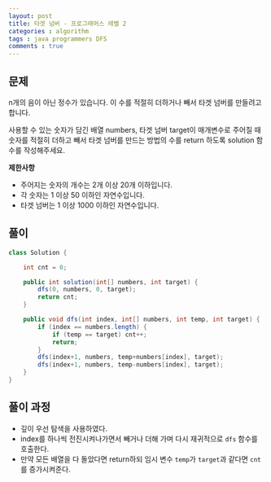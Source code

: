 ```yaml
---
layout: post
title: 타겟 넘버 - 프로그래머스 레벨 2
categories : algorithm
tags : java programmers DFS
comments : true
---
```


## 문제
n개의 음이 아닌 정수가 있습니다. 이 수를 적절히 더하거나 빼서 타겟 넘버를 만들려고 합니다.

사용할 수 있는 숫자가 담긴 배열 numbers, 타겟 넘버 target이 매개변수로 주어질 때 숫자를 적절히 더하고 빼서 타겟 넘버를 만드는 방법의 수를 return 하도록 solution 함수를 작성해주세요.

**제한사항**
- 주어지는 숫자의 개수는 2개 이상 20개 이하입니다.
- 각 숫자는 1 이상 50 이하인 자연수입니다.
- 타겟 넘버는 1 이상 1000 이하인 자연수입니다.

## 풀이
```java
class Solution {

    int cnt = 0;

    public int solution(int[] numbers, int target) {
        dfs(0, numbers, 0, target);
        return cnt;
    }

    public void dfs(int index, int[] numbers, int temp, int target) {
        if (index == numbers.length) {
            if (temp == target) cnt++;
            return;
        }
        dfs(index+1, numbers, temp+numbers[index], target);
        dfs(index+1, numbers, temp-numbers[index], target);
    }
}
```

## 풀이 과정
- 깊이 우선 탐색을 사용하였다.
- index를 하나씩 전진시켜나가면서 빼거나 더해 가며 다시 재귀적으로 `dfs` 함수를 호출한다.
- 만약 모든 배열을 다 돌았다면 return하되 임시 변수 `temp`가 `target`과 같다면 `cnt`를 증가시켜준다.
